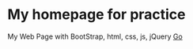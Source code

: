 # My homepage for practice
My Web Page with BootStrap, html, css, js, jQuery
[Go](https://gyuholee.github.io/)

